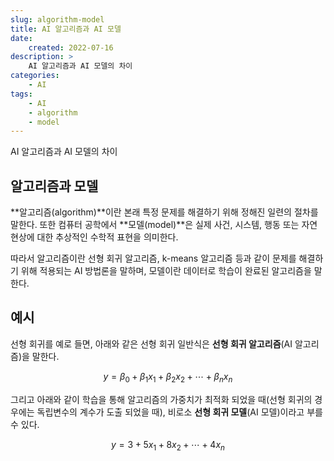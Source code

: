 ```yaml
---
slug: algorithm-model
title: AI 알고리즘과 AI 모델
date:
    created: 2022-07-16
description: >
    AI 알고리즘과 AI 모델의 차이
categories:
    - AI
tags:
    - AI
    - algorithm
    - model
---
```


AI 알고리즘과 AI 모델의 차이  

<!-- more -->

## 알고리즘과 모델

**알고리즘(algorithm)**이란 본래 특정 문제를 해결하기 위해 정해진 일련의 절차를 말한다. 또한 컴퓨터 공학에서 **모델(model)**은 실제 사건, 시스템, 행동 또는 자연 현상에 대한 추상적인 수학적 표현을 의미한다.  

따라서 알고리즘이란 선형 회귀 알고리즘, k-means 알고리즘 등과 같이 문제를 해결하기 위해 적용되는 AI 방법론을 말하며, 모델이란 데이터로 학습이 완료된 알고리즘을 말한다.  

## 예시

선형 회귀를 예로 들면, 아래와 같은 선형 회귀 일반식은 **선형 회귀 알고리즘**(AI 알고리즘)을 말한다.  

$$
y = \beta_{0} + \beta_{1}x_{1} + \beta_{2}x_{2} + \cdots + \beta_{n}x_{n}
$$

그리고 아래와 같이 학습을 통해 알고리즘의 가중치가 최적화 되었을 때(선형 회귀의 경우에는 독립변수의 계수가 도출 되었을 때), 비로소 **선형 회귀 모델**(AI 모델)이라고 부를 수 있다.  

$$
y = 3 + 5x_{1} + 8x_{2} + \cdots + 4x_{n}
$$